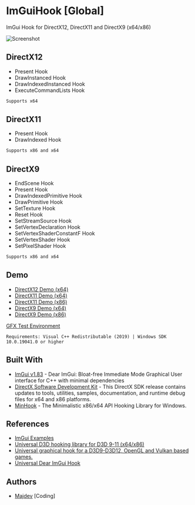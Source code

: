 # ImGuiHook [Global]
ImGui Hook for DirectX12, DirectX11 and DirectX9 (x64/x86)


![Screenshot](https://raw.githubusercontent.com/inc-Majdev/ImGuiHook-DirectX9/master/ImGuiHook%20%5BDX9%5D/Image/Screenshot.png)

## DirectX12
* Present Hook
* DrawInstanced Hook
* DrawIndexedInstanced Hook
* ExecuteCommandLists Hook
```sh
Supports x64 
```
## DirectX11
* Present Hook
* DrawIndexed Hook
```sh
Supports x86 and x64
```

## DirectX9
* EndScene Hook
* Present Hook
* DrawIndexedPrimitive Hook
* DrawPrimitive Hook
* SetTexture Hook
* Reset Hook
* SetStreamSource Hook
* SetVertexDeclaration Hook
* SetVertexShaderConstantF Hook
* SetVertexShader Hook
* SetPixelShader Hook
```sh
Supports x86 and x64
```

## Demo
* [DirectX12 Demo (x64)](https://raw.githubusercontent.com/inc-Majdev/ImGuiHook/main/Build/DirectX12%20Demo%20(x64).dll)
* [DirectX11 Demo (x64)](https://raw.githubusercontent.com/inc-Majdev/ImGuiHook/main/Build/DirectX11%20Demo%20(x64).dll)
* [DirectX11 Demo (x86)](https://raw.githubusercontent.com/inc-Majdev/ImGuiHook/main/Build/DirectX11%20Demo%20(x86).dll)
* [DirectX9 Demo (x64)](https://raw.githubusercontent.com/inc-Majdev/ImGuiHook/main/Build/DirectX9%20Demo%20(x64).dll)
* [DirectX9 Demo (x86)](https://raw.githubusercontent.com/inc-Majdev/ImGuiHook/main/Build/DirectX9%20Demo%20(x86).dll)

[GFX Test Environment](https://github.com/inc-Majdev/ImGuiHook/tree/main/Build/GFX%20Test%20Environment)


`Requirements: Visual C++ Redistributable (2019) | Windows SDK 10.0.19041.0 or higher`

## Built With
* [ImGui v1.83](https://github.com/ocornut/imgui) - Dear ImGui: Bloat-free Immediate Mode Graphical User interface for C++ with minimal dependencies
* [DirectX Software Development Kit](https://www.microsoft.com/en-us/download/details.aspx?id=6812) - This DirectX SDK release contains updates to tools, utilities, samples, documentation, and runtime debug files for x64 and x86 platforms.
* [MinHook](https://github.com/TsudaKageyu/minhook) - The Minimalistic x86/x64 API Hooking Library for Windows.


## References
* [ImGui Examples](https://github.com/ocornut/imgui/tree/master/examples)
* [Universal D3D hooking library for D3D 9-11 (x64/x86)](https://www.unknowncheats.me/forum/direct3d/335041-universal-d3d-hooking-library.html)
* [Universal graphical hook for a D3D9-D3D12, OpenGL and Vulkan based games.](https://github.com/Rebzzel/kiero)
* [Universal Dear ImGui Hook](https://github.com/Sh0ckFR/Universal-Dear-ImGui-Hook)

## Authors
* [Majdev](https://github.com/inc-Majdev) [Coding]
